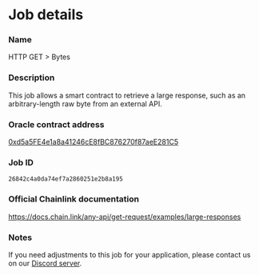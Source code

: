 # Job details

### Name
HTTP GET > Bytes
### Description
This job allows a smart contract to retrieve a large response, such as an arbitrary-length raw byte from an external API.
### Oracle contract address
[0xd5a5FE4e1a8a41246cE8fBC876270f87aeE281C5](https://mumbai.polygonscan.com/address/0xd5a5FE4e1a8a41246cE8fBC876270f87aeE281C5)
### Job ID
`26842c4a0da74ef7a2860251e2b8a195`

### Official Chainlink documentation
https://docs.chain.link/any-api/get-request/examples/large-responses

### Notes
If you need adjustments to this job for your application, please contact us on our [Discord server](https://discord.com/invite/xRWKtpjA9F).

